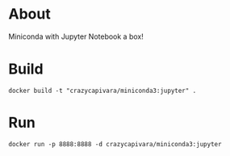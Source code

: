 # About

Miniconda with Jupyter Notebook a box!

# Build

```
docker build -t "crazycapivara/miniconda3:jupyter" .
```

# Run

```
docker run -p 8888:8888 -d crazycapivara/miniconda3:jupyter
```

